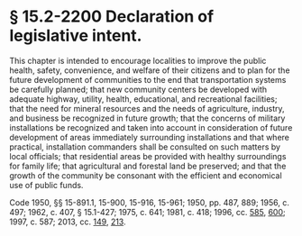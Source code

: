# § 15.2-2200 Declaration of legislative intent.

<p>This chapter is intended to encourage localities to improve the public health, safety, convenience, and welfare of their citizens and to plan for the future development of communities to the end that transportation systems be carefully planned; that new community centers be developed with adequate highway, utility, health, educational, and recreational facilities; that the need for mineral resources and the needs of agriculture, industry, and business be recognized in future growth; that the concerns of military installations be recognized and taken into account in consideration of future development of areas immediately surrounding installations and that where practical, installation commanders shall be consulted on such matters by local officials; that residential areas be provided with healthy surroundings for family life; that agricultural and forestal land be preserved; and that the growth of the community be consonant with the efficient and economical use of public funds.</p><p>Code 1950, §§ 15-891.1, 15-900, 15-916, 15-961; 1950, pp. 487, 889; 1956, c. 497; 1962, c. 407, § 15.1-427; 1975, c. 641; 1981, c. 418; 1996, cc. <a href='http://lis.virginia.gov/cgi-bin/legp604.exe?961+ful+CHAP0585'>585</a>, <a href='http://lis.virginia.gov/cgi-bin/legp604.exe?961+ful+CHAP0600'>600</a>; 1997, c. 587; 2013, cc. <a href='http://lis.virginia.gov/cgi-bin/legp604.exe?131+ful+CHAP0149'>149</a>, <a href='http://lis.virginia.gov/cgi-bin/legp604.exe?131+ful+CHAP0213'>213</a>.</p>